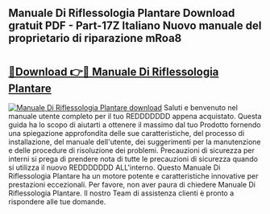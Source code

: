 ## Manuale Di Riflessologia Plantare Download gratuit PDF - Part-17Z Italiano Nuovo manuale del proprietario di riparazione mRoa8

# <h2><a href="http://dffgzn.blite.top/?on=Manuale+Di+Riflessologia+Plantare">🔗Download 👉🔴 Manuale Di Riflessologia Plantare</a></h2>

[![Manuale Di Riflessologia Plantare download](https://i.imgur.com/lujVjoI.png)](http://dffgzn.blite.top/?on=Manuale+Di+Riflessologia+Plantare)
Saluti e benvenuto nel manuale utente completo per il tuo REDDDDDDD appena acquistato. Questa guida ha lo scopo di aiutarti a ottenere il massimo dal tuo Prodotto fornendo una spiegazione approfondita delle sue caratteristiche, del processo di installazione, del manuale dell'utente, dei suggerimenti per la manutenzione e delle procedure di risoluzione dei problemi. Precauzioni di sicurezza per interni si prega di prendere nota di tutte le precauzioni di sicurezza quando si utilizza il nuovo REDDDDDDD ALL'interno. Questo Manuale Di Riflessologia Plantare ha un motore potente e caratteristiche innovative per prestazioni eccezionali. Per favore, non aver paura di chiedere Manuale Di Riflessologia Plantare. Il nostro Team di assistenza clienti è pronto a rispondere alle tue domande.
